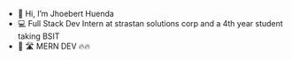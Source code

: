 - 👋 Hi, I’m Jhoebert Huenda
- ‍💻 Full Stack Dev Intern at strastan solutions corp and a 4th year student taking BSIT
- 🚀 🛣️ MERN DEV 🔥🔥


